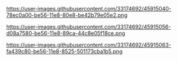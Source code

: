 
https://user-images.githubusercontent.com/33174692/45915040-78ec0a00-be56-11e8-80e8-be42b79e05e2.png

https://user-images.githubusercontent.com/33174692/45915056-d08a7580-be56-11e8-89ca-44c8e05f18ce.png

https://user-images.githubusercontent.com/33174692/45915063-fa439c80-be56-11e8-8525-501173cba1b5.png
